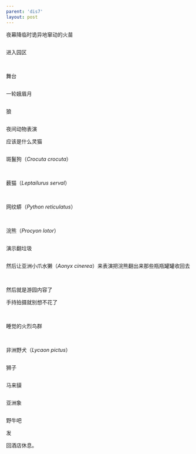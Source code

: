 ```yaml
---
parent: 'dis7'
layout: post
---
```

夜幕降临时诡异地窜动的火苗

<img class='disc' data-src='https://lykoseremos.github.io/gmalb-01/dis7/307.jpg'>

进入园区

<img class='disc' data-src='https://lykoseremos.github.io/gmalb-01/dis7/308.jpg'>

<img class='disc' data-src='https://lykoseremos.github.io/gmalb-01/dis7/309.jpg'>

舞台

<img class='disc' data-src='https://lykoseremos.github.io/gmalb-01/dis7/310.jpg'>

一轮娥眉月

<img class='disc' data-src='https://lykoseremos.github.io/gmalb-01/dis7/311.jpg'>

狼

<img class='disc' data-src='https://lykoseremos.github.io/gmalb-01/dis7/312.jpg'>

夜间动物表演

应该是什么灵猫

<img class='disc' data-src='https://lykoseremos.github.io/gmalb-01/dis7/313.jpg'>

斑鬣狗（<i>Crocuta crocuta</i>）

<img class='disc' data-src='https://lykoseremos.github.io/gmalb-01/dis7/314.jpg'>

<img class='disc' data-src='https://lykoseremos.github.io/gmalb-01/dis7/315.jpg'>

薮猫（<i>Leptailurus serval</i>）

<img class='disc' data-src='https://lykoseremos.github.io/gmalb-01/dis7/316.jpg'>

<img class='disc' data-src='https://lykoseremos.github.io/gmalb-01/dis7/317.jpg'>

网纹蟒（<i>Python reticulatus</i>）

<img class='disc' data-src='https://lykoseremos.github.io/gmalb-01/dis7/318.jpg'>

<img class='disc' data-src='https://lykoseremos.github.io/gmalb-01/dis7/319.jpg'>

浣熊（<i>Procyon lotor</i>）

<img class='disc' data-src='https://lykoseremos.github.io/gmalb-01/dis7/320.jpg'>

演示翻垃圾

<img class='disc' data-src='https://lykoseremos.github.io/gmalb-01/dis7/321.jpg'>

然后让亚洲小爪水獭（<i>Aonyx cinerea</i>）来表演把浣熊翻出来那些瓶瓶罐罐收回去

<img class='disc' data-src='https://lykoseremos.github.io/gmalb-01/dis7/322.jpg'>

<img class='disc' data-src='https://lykoseremos.github.io/gmalb-01/dis7/323.jpg'>

<img class='disc' data-src='https://lykoseremos.github.io/gmalb-01/dis7/324.jpg'>

然后就是游园内容了

手持拍摄就别想不花了

<img class='disc' data-src='https://lykoseremos.github.io/gmalb-01/dis7/326.jpg'>

<img class='disc' data-src='https://lykoseremos.github.io/gmalb-01/dis7/327.jpg'>

<img class='disc' data-src='https://lykoseremos.github.io/gmalb-01/dis7/328.jpg'>

睡觉的火烈鸟群

<img class='disc' data-src='https://lykoseremos.github.io/gmalb-01/dis7/329.jpg'>

<img class='disc' data-src='https://lykoseremos.github.io/gmalb-01/dis7/330.jpg'>

非洲野犬（<i>Lycaon pictus</i>）

<img class='disc' data-src='https://lykoseremos.github.io/gmalb-01/dis7/331.jpg'>

狮子

<img class='disc' data-src='https://lykoseremos.github.io/gmalb-01/dis7/332.jpg'>

马来貘

<img class='disc' data-src='https://lykoseremos.github.io/gmalb-01/dis7/333.jpg'>

亚洲象

<img class='disc' data-src='https://lykoseremos.github.io/gmalb-01/dis7/335.jpg'>

野牛吧

发<img class='disc' data-src='https://lykoseremos.github.io/gmalb-01/dis7/336.jpg'>

回酒店休息。
